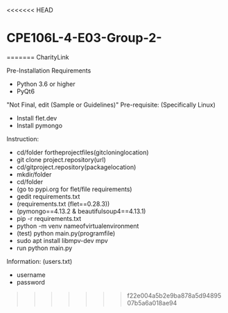 <<<<<<< HEAD
# CPE106L-4-E03-Group-2-
=======
CharityLink

Pre-Installation Requirements
- Python 3.6 or higher
- PyQt6

"Not Final, edit (Sample or Guidelines)"
Pre-requisite: (Specifically Linux)
- Install flet.dev
- Install pymongo

Instruction:
- cd/folder fortheprojectfiles(gitcloninglocation)
- git clone project.repository(url)
- cd/gitproject.repository(packagelocation)
- mkdir/folder
- cd/folder
- (go to pypi.org for flet/file requirements)
- gedit requirements.txt
- (requirements.txt (flet==0.28.3))
- (pymongo==4.13.2 & beautifulsoup4==4.13.1)
- pip -r requirements.txt
- python -m venv nameofvirtualenvironment
- (test) python main.py(programfile)
- sudo apt install libmpv-dev mpv
- run python main.py

Information: 
(users.txt)
- username
- password
>>>>>>> f22e004a5b2e9ba878a5d9489507b5a6a018ae94
